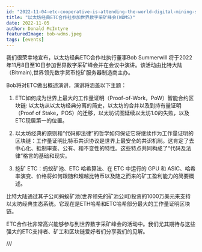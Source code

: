```yaml
---
id: "2022-11-04-etc-cooperative-is-attending-the-world-digital-mining-summit-wdms-cn"
title: "以太坊经典ETC合作社参加世界数字采矿峰会(WDMS)"
date: 2022-11-05
author: Donald McIntyre
featuredImage: bob-wdms.jpeg
tags: [events]
---
```


我们很荣幸地宣布，以太坊经典ETC合作社执行董事Bob Summerwill 将于2022年11月8日至10日参加世界数字采矿峰会并在会议中演讲。该活动由比特大陆（Bitmain),世界领先数字货币挖矿服务器制造商主办。

Bob将对ETC做出概述演讲，演讲将涵盖以下主题：

1. ETC如何成为世界上最大的工作量证明（Proof-of-Work，PoW）智能合约区块链: 以太坊从以太坊经典分离的简史，以太坊的合并以及到持有量证明（Proof of Stake，POS）的迁移，以太坊试图延续以太坊1.0的失败，以及ETC现居第一的位置。

2. 以太坊经典的原则和“代码即法律”的哲学如何保证它将继续作为工作量证明的区块链：工作量证明比特币共识协议是世界上最安全的共识机制。这肯定了去中心化、抵制审查、公有、和不变性的特性。这些特点共同构成了“代码及法律”格言的基础和现实。

3. 挖矿 ETC：蚂蚁矿池、ETC 哈希算法、在 ETC 中运行的 GPU 和 ASIC、哈希率演变、价格将如何跟随和超越比特币以及随之而来的矿工盈利能力的简要概述。 

比特大陆通过其子公司蚂蚁矿池(世界领先的矿池公司)投资的1000万美元来支持以太坊经典生态系统。它现在是ETH哈希和ETC哈希部分最大的工作量证明区块链。

ETC合作社非常高兴能够参与到世界数字采矿峰会的活动中。我们尤其期待与这些强大的ETC支持者、矿工和区块链爱好者们分享我们的见解。

///
